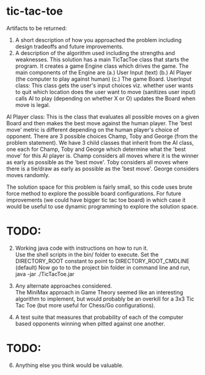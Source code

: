 tic-tac-toe
===========
Artifacts to be returned:     
 
1. A short description of how you approached the problem including design tradeoffs and future improvements.  
3. A description of the algorithm used including the strengths and weaknesses.
This solution has a main TicTacToe class that starts the program. It creates a game Engine class which drives the game. 
The main components of the Engine are 
(a.) User Input (text)
(b.) AI Player (the computer to play against human) 
(c.) The game Board. 
UserInput class:
    This class gets the user's input choices viz. 
    whether user wants to quit
    which location does the user want to move (sanitizes user input)
    calls AI to play (depending on whether X or O)
    updates the Board when move is legal.

AI Player class:
    This is the class that evaluates all possible moves on a given Board and then makes the best move against the human player. The 'best move' metric is different depending on the human player's choice of opponent. There are 3 possible choices Champ, Toby and George (from the problem statement). We have 3 child classes that inherit from the AI class, one each for Champ, Toby and George which determine what the 'best move' for this AI player is.
    Champ considers all moves where it is the winner as early as possible as the 'best move'.
    Toby considers all moves where there is a tie/draw as early as possible as the 'best move'.
    George considers moves randomly. 

The solution space for this problem is fairly small, so this code uses brute force method to explore the possible board configurations.
For future improvements (we could have bigger tic tac toe board) in which case it would be useful to use dynamic programming to explore the solution space.


# TODO:
2. Working java code with instructions on how to run it.            
Use the shell scripts in the bin/ folder to execute. 
Set the DIRECTORY_ROOT constant to point to DIRECTORY_ROOT_CMDLINE (default)
Now go to to the project bin folder in command line and run, java -jar ./TicTacToe.jar


4. Any alternate approaches considered.      
The MiniMax approach in Game Theory seemed like an interesting algorithm to implement, but would probably be an overkill for a 3x3 Tic Tac Toe (but more useful for Chess/Go configurations).


5. A test suite that measures that probability of each of the computer based opponents winning when pitted against one another.                        
# TODO:

6. Anything else you think would be valuable. 

